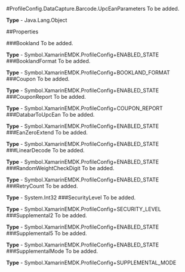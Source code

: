 #ProfileConfig.DataCapture.Barcode.UpcEanParameters
To be added.

**Type** - Java.Lang.Object

##Properties

###Bookland
To be added.

**Type** - Symbol.XamarinEMDK.ProfileConfig+ENABLED_STATE
###BooklandFormat
To be added.

**Type** - Symbol.XamarinEMDK.ProfileConfig+BOOKLAND_FORMAT
###Coupon
To be added.

**Type** - Symbol.XamarinEMDK.ProfileConfig+ENABLED_STATE
###CouponReport
To be added.

**Type** - Symbol.XamarinEMDK.ProfileConfig+COUPON_REPORT
###DatabarToUpcEan
To be added.

**Type** - Symbol.XamarinEMDK.ProfileConfig+ENABLED_STATE
###EanZeroExtend
To be added.

**Type** - Symbol.XamarinEMDK.ProfileConfig+ENABLED_STATE
###LinearDecode
To be added.

**Type** - Symbol.XamarinEMDK.ProfileConfig+ENABLED_STATE
###RandomWeightCheckDigit
To be added.

**Type** - Symbol.XamarinEMDK.ProfileConfig+ENABLED_STATE
###RetryCount
To be added.

**Type** - System.Int32
###SecurityLevel
To be added.

**Type** - Symbol.XamarinEMDK.ProfileConfig+SECURITY_LEVEL
###Supplemental2
To be added.

**Type** - Symbol.XamarinEMDK.ProfileConfig+ENABLED_STATE
###Supplemental5
To be added.

**Type** - Symbol.XamarinEMDK.ProfileConfig+ENABLED_STATE
###SupplementalMode
To be added.

**Type** - Symbol.XamarinEMDK.ProfileConfig+SUPPLEMENTAL_MODE


